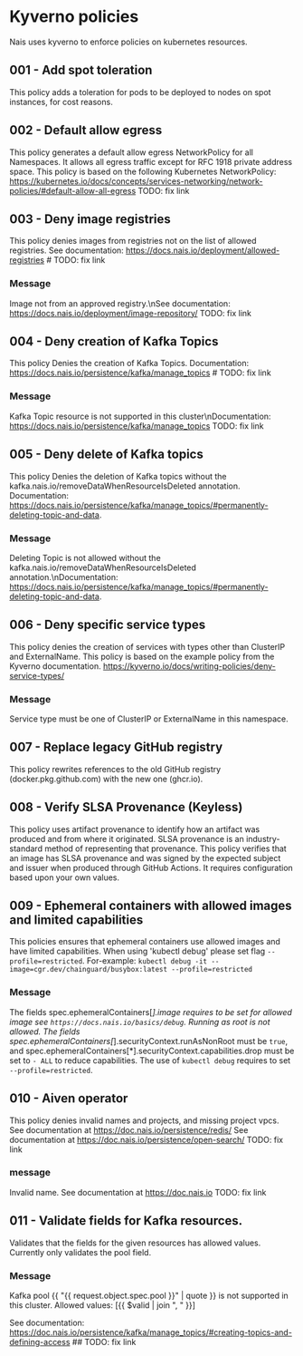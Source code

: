 # Kyverno policies

Nais uses kyverno to enforce policies on kubernetes resources.

## 001 - Add spot toleration

This policy adds a toleration for pods to be deployed to nodes on spot
instances, for cost reasons.

## 002 - Default allow egress

This policy generates a default allow egress NetworkPolicy for all
Namespaces. It allows all egress traffic except for RFC 1918 private
address space. This policy is based on the following Kubernetes
NetworkPolicy:
https://kubernetes.io/docs/concepts/services-networking/network-policies/#default-allow-all-egress TODO: fix link

## 003 - Deny image registries

This policy denies images from registries not on the list of allowed
registries. See documentation:
https://docs.nais.io/deployment/allowed-registries # TODO: fix link

### Message

 Image not from an approved registry.\nSee documentation: https://docs.nais.io/deployment/image-repository/ TODO: fix link

## 004 - Deny creation of Kafka Topics

This policy Denies the creation of Kafka Topics. Documentation:
https://docs.nais.io/persistence/kafka/manage_topics # TODO: fix link

### Message

Kafka Topic resource is not supported in this cluster\nDocumentation: https://docs.nais.io/persistence/kafka/manage_topics TODO: fix link

## 005 - Deny delete of Kafka topics

This policy Denies the deletion of Kafka topics without the
kafka.nais.io/removeDataWhenResourceIsDeleted annotation.
Documentation:
https://docs.nais.io/persistence/kafka/manage_topics/#permanently-deleting-topic-and-data.

### Message

Deleting Topic is not allowed without the kafka.nais.io/removeDataWhenResourceIsDeleted annotation.\nDocumentation: https://docs.nais.io/persistence/kafka/manage_topics/#permanently-deleting-topic-and-data.


## 006 - Deny specific service types

This policy denies the creation of services with types other than ClusterIP and ExternalName.
This policy is based on the example policy from the Kyverno documentation.
https://kyverno.io/docs/writing-policies/deny-service-types/

### Message

Service type must be one of ClusterIP or ExternalName in this namespace.

## 007 - Replace legacy GitHub registry

This policy rewrites references to the old GitHub registry (docker.pkg.github.com) with the new one (ghcr.io).

## 008 - Verify SLSA Provenance (Keyless)

This policy uses artifact provenance to identify how an artifact was produced
and from where it originated. SLSA provenance is an industry-standard
method of representing that provenance. This policy verifies that an
image has SLSA provenance and was signed by the expected subject and issuer
when produced through GitHub Actions. It requires configuration based upon
your own values.

## 009 - Ephemeral containers with allowed images and limited capabilities

This policies ensures that ephemeral containers use allowed images and have limited capabilities.
When using 'kubectl debug' please set flag `--profile=restricted`.
For-example: `kubectl debug -it --image=cgr.dev/chainguard/busybox:latest --profile=restricted`

### Message

The fields spec.ephemeralContainers[*].image requires to be set for allowed image
see `https://docs.nais.io/basics/debug`.
Running as root is not allowed. The fields spec.ephemeralContainers[*].securityContext.runAsNonRoot
must be `true`, and spec.ephemeralContainers[*].securityContext.capabilities.drop
must be set to `- ALL` to reduce capabilities.
The use of `kubectl debug` requires to set `--profile=restricted`.

## 010 - Aiven operator

This policy denies invalid names and projects, and missing project vpcs. See documentation at https://doc.nais.io/persistence/redis/ See documentation at https://doc.nais.io/persistence/open-search/ TODO: fix link

### message

Invalid name. See documentation at https://doc.nais.io  TODO: fix link


## 011 - Validate fields for Kafka resources.

Validates that the fields for the given resources has allowed values.
Currently only validates the pool field.

### Message
Kafka pool {{ "{{ request.object.spec.pool }}" | quote }} is not supported in this cluster.
Allowed values: [{{ $valid | join ", " }}]

See documentation: https://doc.nais.io/persistence/kafka/manage_topics/#creating-topics-and-defining-access ## TODO: fix link
